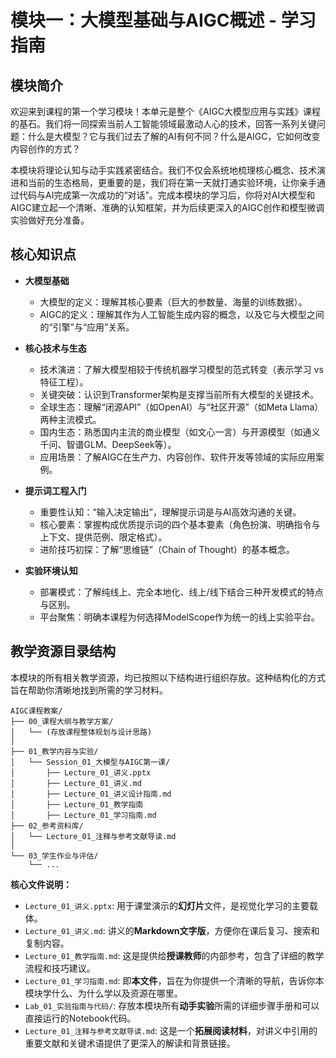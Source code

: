 # 模块一：大模型基础与AIGC概述 - 学习指南

## 模块简介

欢迎来到课程的第一个学习模块！本单元是整个《AIGC大模型应用与实践》课程的基石。我们将一同探索当前人工智能领域最激动人心的技术，回答一系列关键问题：什么是大模型？它与我们过去了解的AI有何不同？什么是AIGC，它如何改变内容创作的方式？

本模块将理论认知与动手实践紧密结合。我们不仅会系统地梳理核心概念、技术演进和当前的生态格局，更重要的是，我们将在第一天就打通实验环境，让你亲手通过代码与AI完成第一次成功的“对话”。完成本模块的学习后，你将对AI大模型和AIGC建立起一个清晰、准确的认知框架，并为后续更深入的AIGC创作和模型微调实验做好充分准备。

## 核心知识点

  * **大模型基础**

      * 大模型的定义：理解其核心要素（巨大的参数量、海量的训练数据）。
      * AIGC的定义：理解其作为人工智能生成内容的概念，以及它与大模型之间的“引擎”与“应用”关系。

  * **核心技术与生态**

      * 技术演进：了解大模型相较于传统机器学习模型的范式转变（表示学习 vs 特征工程）。
      * 关键突破：认识到Transformer架构是支撑当前所有大模型的关键技术。
      * 全球生态：理解“闭源API”（如OpenAI）与“社区开源”（如Meta Llama）两种主流模式。
      * 国内生态：熟悉国内主流的商业模型（如文心一言）与开源模型（如通义千问、智谱GLM、DeepSeek等）。
      * 应用场景：了解AIGC在生产力、内容创作、软件开发等领域的实际应用案例。

  * **提示词工程入门**

      * 重要性认知：“输入决定输出”，理解提示词是与AI高效沟通的关键。
      * 核心要素：掌握构成优质提示词的四个基本要素（角色扮演、明确指令与上下文、提供范例、限定格式）。
      * 进阶技巧初探：了解“思维链”（Chain of Thought）的基本概念。

  * **实验环境认知**

      * 部署模式：了解纯线上、完全本地化、线上/线下结合三种开发模式的特点与区别。
      * 平台聚焦：明确本课程为何选择ModelScope作为统一的线上实验平台。

## 教学资源目录结构

本模块的所有相关教学资源，均已按照以下结构进行组织存放。这种结构化的方式旨在帮助你清晰地找到所需的学习材料。

```
AIGC课程教案/
├── 00_课程大纲与教学方案/
│   └── (存放课程整体规划与设计思路)
│
├── 01_教学内容与实验/
│   └── Session_01_大模型与AIGC第一课/
│       ├── Lecture_01_讲义.pptx
│       ├── Lecture_01_讲义.md
│       ├── Lecture_01_讲义设计指南.md
│       ├── Lecture_01_教学指南
│       ├── Lecture_01_学习指南.md
├── 02_参考资料库/
│   └── Lecture_01_注释与参考文献导读.md
│
└── 03_学生作业与评估/
    └── ...
```

**核心文件说明：**

  * `Lecture_01_讲义.pptx`: 用于课堂演示的**幻灯片**文件，是视觉化学习的主要载体。
  * `Lecture_01_讲义.md`: 讲义的**Markdown文字版**，方便你在课后复习、搜索和复制内容。
  * `Lecture_01_教学指南.md`: 这是提供给**授课教师**的内部参考，包含了详细的教学流程和技巧建议。
  * `Lecture_01_学习指南.md`: 即**本文件**，旨在为你提供一个清晰的导航，告诉你本模块学什么、为什么学以及资源在哪里。
  * `Lab_01_实验指南与代码/`: 存放本模块所有**动手实验**所需的详细步骤手册和可以直接运行的Notebook代码。
  * `Lecture_01_注释与参考文献导读.md`: 这是一个**拓展阅读材料**，对讲义中引用的重要文献和关键术语提供了更深入的解读和背景链接。
